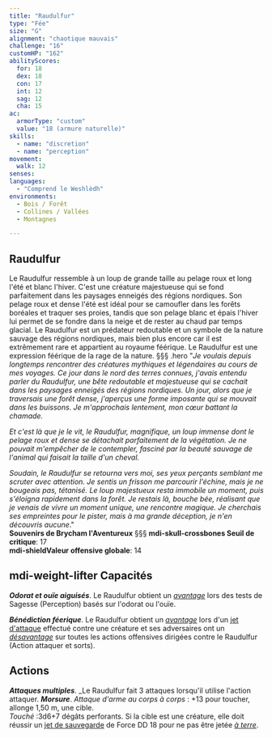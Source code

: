 ```yaml
---
title: "Raudulfur"
type: "Fée"
size: "G"
alignment: "chaotique mauvais"
challenge: "16"
customHP: "162"
abilityScores:
  for: 18
  dex: 18
  con: 17
  int: 12
  sag: 12
  cha: 15
ac:
  armorType: "custom"
  value: "18 (armure naturelle)"
skills:
  - name: "discretion"
  - name: "perception"
movement:
  walk: 12
senses:
languages:
  - "Comprend le Weshlèdh"
environments:
  - Bois / Forêt
  - Collines / Vallées
  - Montagnes

---
```

## Raudulfur
Le Raudulfur ressemble à un loup de grande taille au pelage roux et long l'été et blanc l'hiver. C'est une créature majestueuse qui se fond parfaitement dans les paysages enneigés des régions nordiques. Son pelage roux et dense l'été est idéal pour se camoufler dans les forêts boréales et traquer ses proies, tandis que son pelage blanc et épais l'hiver lui permet de se fondre dans la neige et de rester au chaud par temps glacial. Le Raudulfur est un prédateur redoutable et un symbole de la nature sauvage des régions nordiques, mais bien plus encore car il est extrêmement rare et appartient au royaume féérique. Le Raudulfur est une expression féérique de la rage de la nature.
§§§ .hero
"*Je voulais depuis longtemps rencontrer des créatures mythiques et légendaires au cours de mes voyages. Ce jour dans le nord des terres connues, j'avais entendu parler du Raudulfur, une bête redoutable et majestueuse qui se cachait dans les paysages enneigés des régions nordiques. Un jour, alors que je traversais une forêt dense, j'aperçus une forme imposante qui se mouvait dans les buissons. Je m'approchais lentement, mon cœur battant la chamade.*

*Et c'est là que je le vit, le Raudulfur, magnifique, un loup immense dont le pelage roux et dense se détachait parfaitement de la végétation. Je ne pouvait m'empêcher de le contempler, fasciné par la beauté sauvage de l'animal qui faisait la taille d'un cheval.*

*Soudain, le Raudulfur se retourna vers moi, ses yeux perçants semblant me scruter avec attention. Je sentis un frisson me parcourir l'échine, mais je ne bougeais pas, tétanisé. Le loup majestueux resta immobile un moment, puis s'éloigna rapidement dans la forêt. Je restais là, bouche bée, réalisant que je venais de vivre un moment unique, une rencontre magique. Je cherchais ses empreintes pour le pister, mais à ma grande déception, je n'en découvris aucune*."     
**Souvenirs de Brycham l'Aventureux**
§§§
**<v-icon>mdi-skull-crossbones</v-icon> Seuil de critique**: 17      
**<v-icon>mdi-shield</v-icon>Valeur offensive globale**: 14   
## <v-icon>mdi-weight-lifter</v-icon> Capacités
_**Odorat et ouïe aiguisés**_. Le Raudulfur obtient un [_avantage_](/utiliser-les-caracteristiques/#avantage-et-desavantage) lors des tests de Sagesse (Perception) basés sur l'odorat ou l'ouïe.

_**Bénédiction féerique**_. Le Raudulfur obtient un [_avantage_](/utiliser-les-caracteristiques/#avantage-et-desavantage) lors d'un [jet d'attaque](/combattre/#jets-d-attaque) effectué contre une créature et ses adversaires ont un [_désavantage_](/utiliser-les-caracteristiques/#avantage-et-desavantage) sur toutes les actions offensives dirigées contre le Raudulfur (Action attaquer et sorts).

## Actions
_**Attaques multiples**_. _Le Raudulfur fait 3 attaques lorsqu'il utilise l'action attaquer.
_**Morsure**_. _Attaque d'arme au corps à corps_ : +13 pour toucher, allonge 1,50 m, une cible.  
_Touché_ :3d6+7 dégâts perforants. Si la cible est une créature, elle doit réussir un [jet de sauvegarde](/utiliser-les-caracteristiques/#jets-de-sauvegarde) de Force DD 18 pour ne pas être jetée [_à terre_](/gerer-la-sante-du-personnage/#a-terre).

